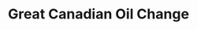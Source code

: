 ---
title: "Great Canadian Oil Change"
url: /concord/great-canadian-oil-change/
shop: Autowerkstatt
---